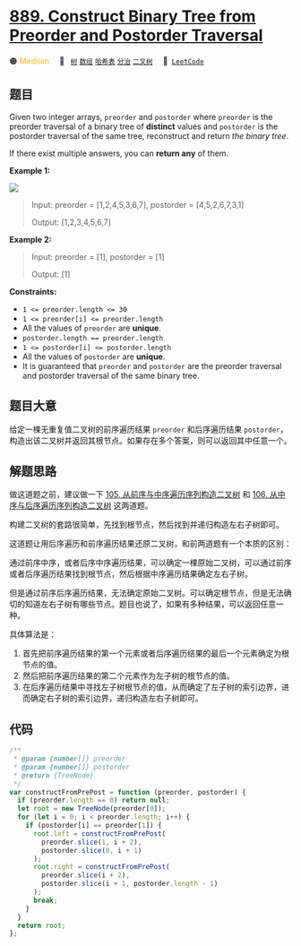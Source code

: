 # [889. Construct Binary Tree from Preorder and Postorder Traversal](https://leetcode.com/problems/construct-binary-tree-from-preorder-and-postorder-traversal/)

🟠 <font color=#ffb800>Medium</font>&emsp; 🔖&ensp; [`树`](/leetcode/outline/tag/tree.md) [`数组`](/leetcode/outline/tag/array.md) [`哈希表`](/leetcode/outline/tag/hash-table.md) [`分治`](/leetcode/outline/tag/divide-and-conquer.md) [`二叉树`](/leetcode/outline/tag/binary-tree.md)&emsp; 🔗&ensp;[`LeetCode`](https://leetcode.com/problems/construct-binary-tree-from-preorder-and-postorder-traversal/)

## 题目

Given two integer arrays, `preorder` and `postorder` where `preorder` is the
preorder traversal of a binary tree of **distinct** values and `postorder` is
the postorder traversal of the same tree, reconstruct and return _the binary
tree_.

If there exist multiple answers, you can **return any** of them.

**Example 1:**

![](https://assets.leetcode.com/uploads/2021/07/24/lc-prepost.jpg)

> Input: preorder = [1,2,4,5,3,6,7], postorder = [4,5,2,6,7,3,1]
>
> Output: [1,2,3,4,5,6,7]

**Example 2:**

> Input: preorder = [1], postorder = [1]
>
> Output: [1]

**Constraints:**

- `1 <= preorder.length <= 30`
- `1 <= preorder[i] <= preorder.length`
- All the values of `preorder` are **unique**.
- `postorder.length == preorder.length`
- `1 <= postorder[i] <= postorder.length`
- All the values of `postorder` are **unique**.
- It is guaranteed that `preorder` and `postorder` are the preorder traversal and postorder traversal of the same binary tree.

## 题目大意

给定一棵无重复值二叉树的前序遍历结果 `preorder` 和后序遍历结果 `postorder`，构造出该二叉树并返回其根节点。如果存在多个答案，则可以返回其中任意一个。

## 解题思路

做这道题之前，建议做一下 [105. 从前序与中序遍历序列构造二叉树](./0105.md) 和 [106. 从中序与后序遍历序列构造二叉树](./0105.md) 这两道题。

构建二叉树的套路很简单，先找到根节点，然后找到并递归构造左右子树即可。

这道题让用后序遍历和前序遍历结果还原二叉树，和前两道题有一个本质的区别：

通过前序中序，或者后序中序遍历结果，可以确定一棵原始二叉树，可以通过前序或者后序遍历结果找到根节点，然后根据中序遍历结果确定左右子树。

但是通过前序后序遍历结果，无法确定原始二叉树。可以确定根节点，但是无法确切的知道左右子树有哪些节点。题目也说了，如果有多种结果，可以返回任意一种。

具体算法是：

1. 首先把前序遍历结果的第一个元素或者后序遍历结果的最后一个元素确定为根节点的值。
2. 然后把前序遍历结果的第二个元素作为左子树的根节点的值。
3. 在后序遍历结果中寻找左子树根节点的值，从而确定了左子树的索引边界，进而确定右子树的索引边界，递归构造左右子树即可。

## 代码

```javascript
/**
 * @param {number[]} preorder
 * @param {number[]} postorder
 * @return {TreeNode}
 */
var constructFromPrePost = function (preorder, postorder) {
  if (preorder.length == 0) return null;
  let root = new TreeNode(preorder[0]);
  for (let i = 0; i < preorder.length; i++) {
    if (postorder[i] == preorder[1]) {
      root.left = constructFromPrePost(
        preorder.slice(1, i + 2),
        postorder.slice(0, i + 1)
      );
      root.right = constructFromPrePost(
        preorder.slice(i + 2),
        postorder.slice(i + 1, postorder.length - 1)
      );
      break;
    }
  }
  return root;
};
```
